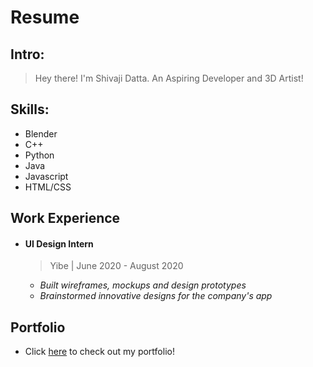 # Resume

## Intro:
>Hey there!
>I'm Shivaji Datta. An Aspiring Developer and 3D Artist!

## Skills:
* Blender
* C++
* Python
* Java
* Javascript
* HTML/CSS

## Work Experience

* #### UI Design Intern
  > Yibe | June 2020 - August 2020

  * *Built wireframes, mockups and design prototypes*
  * *Brainstormed innovative designs for the company's app*
 
## Portfolio
* Click [here](https://github.com/artifyr/my-profile/blob/main/Portfolio/Portfolio.md) to check out my portfolio!

